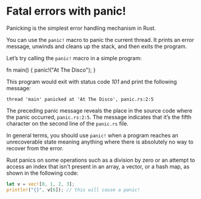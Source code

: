 # Fatal errors with panic!

Panicking is the simplest error handling mechanism in Rust.

You can use the `panic!` macro to panic the current thread. It prints an error message, unwinds and cleans up the stack, and then exits the program.

Let’s try calling the `panic!` macro in a simple program:

fn main() {
    panic!("At The Disco");
}

This program would exit with status code *101* and print the following message:

```
thread 'main' panicked at 'At The Disco', panic.rs:2:5
```

The preceding panic message reveals the place in the source code where the panic occurred, `panic.rs:2:5`. The message indicates that it’s the fifth character on the second line of the `panic.rs` file.

In general terms, you should use `panic!` when a program reaches an unrecoverable state meaning anything where there is absolutely no way to recover from the error.

Rust panics on some operations such as a division by zero or an attempt to access an index that isn't present in an array, a vector, or a hash map, as shown in the following code:

```rust
let v = vec![0, 1, 2, 3];
println!("{}", v[6]); // this will cause a panic!
```
